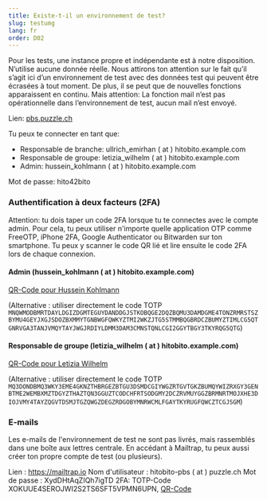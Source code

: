```yaml
---
title: Existe-t-il un environnement de test? 
slug: testumg
lang: fr
order: D02
---
```


Pour les tests, une instance propre et indépendante est à notre disposition. N’utilise aucune donnée réelle. Nous attirons ton attention sur le fait qu’il s’agit ici d’un environnement de test avec des données test qui peuvent être écrasées à tout moment. De plus, il se peut que de nouvelles fonctions apparaissent en continu. Mais attention: La fonction mail n’est pas opérationnelle dans l’environnement de test, aucun mail n’est envoyé.

Lien: <a href="https://pbs.puzzle.ch/" target="_blank">pbs.puzzle.ch</a>

Tu peux te connecter en tant que:

* Responsable de branche: ullrich_emirhan ( at ) hitobito.example.com
* Responsable de groupe: letizia_wilhelm ( at ) hitobito.example.com
* Admin: hussein_kohlmann ( at ) hitobito.example.com

Mot de passe: hito42bito

### Authentification à deux facteurs (2FA)

Attention: tu dois taper un code 2FA lorsque tu te connectes avec le compte admin. Pour cela, tu peux utiliser n'importe quelle application OTP comme FreeOTP, iPhone 2FA, Google Authenticator ou Bitwarden sur ton smartphone. Tu peux y scanner le code QR lié et lire ensuite le code 2FA lors de chaque connexion.

####  Admin (hussein_kohlmann ( at ) hitobito.example.com)
[QR-Code pour Hussein Kohlmann](https://raw.githubusercontent.com/scout-ch/docu/master/images/faqs/hussein_kohlmann_2fa.png)

(Alternative : utiliser directement le code TOTP `MNQWMODBMRTDAYLDGIZDGMTEGUYDANDDGJSTKOBQGE2DQZBQMU3DAMDGME4TONZRMRSTSZBYMU4GEYJXGJSDOZBXMMYTGNBWGFQWKYZTMI2WKZJTG5STMMBQGBRDCZBUMYZTIMLCG5QTGNRVGA3TANJVMQYTAYJWGJRDIYLDMM3DAM3CMNSTQNLCGI2GGYTBGY3TKYRQG5QTG`)

####  Responsable de groupe (letizia_wilhelm ( at ) hitobito.example.com)
[QR-Code pour Letizia Wilhelm](https://raw.githubusercontent.com/scout-ch/docu/master/images/faqs/letizia_wilhelm_2fa.png)

(Alternative : utiliser directement le code TOTP `MQ3DONDBMQ3WKY3EME4GKNZTHBRGEZBTGU3DSMDCGIYWGZRTGVTGKZBUMQYWIZRXGY3GENBTME2WEMBXMZTDGYZTHAZTQN3GGUZTCODCHFRTSODGMY2DCZRVMUYGGZBRMNRTMOJXHE3DIOJVMY4TAYZQGVTDSMJTGZQWGZDEGZRDGOBYMNRWCMLFGAYTKYRUGFQWCZTCGJSGM`)

### E-mails

Les e-mails de l'environnement de test ne sont pas livrés, mais rassemblés dans une boîte aux lettres centrale. En accédant à Mailtrap, tu peux aussi créer ton propre compte de test (ou plusieurs).

Lien : https://mailtrap.io
Nom d'utilisateur : hitobito-pbs ( at ) puzzle.ch
Mot de passe : XydDHtAqZIQh7igTD
2FA: TOTP-Code XOKUUE4SEROJWI2S2TS6SFT5VPMN6UPN, [QR-Code](https://pfadi.swiss/media/files/11/2fa_midata_integration_puzzle_mailtrap.png)
